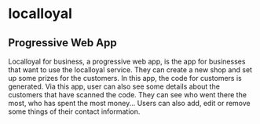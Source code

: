 # localloyal
## Progressive Web App

Localloyal for business, a progressive web app, is the app for businesses that want to use the localloyal service. They can create a new shop and set up some prizes for the customers. In this app, the code for customers is generated. Via this app, user can also see some details about the customers that have scanned the code. They can see who went there the most, who has spent the most money... Users can also add, edit or remove some things of their contact information. 